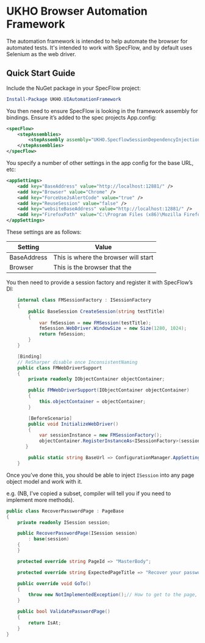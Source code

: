 # UKHO Browser Automation Framework

The automation framework is intended to help automate the browser for automated tests. It's intended to work with SpecFlow, and by default uses Selenium as the web driver.

## Quick Start Guide

 Include the NuGet package in your SpecFlow project:

```powershell
Install-Package UKHO.UIAutomationFramework
```

 You then need to ensure SpecFlow is looking in the framework assembly for bindings. Ensure it’s added to the spec projects App.config:

```xml
<specFlow>
    <stepAssemblies>
        <stepAssembly assembly="UKHO.SpecflowSessionDependencyInjection" />
    </stepAssemblies>
</specFlow>
```

You specify a number of other settings in the app config for the base URL, etc:

```xml
<appSettings>
    <add key="BaseAddress" value="http://localhost:12881/" />
    <add key="Browser" value="Chrome" />
    <add key="ForceUseJsAlertCode" value="true" />
    <add key="ReuseSession" value="false" />
    <add key="websiteBaseAddress" value="http://localhost:12881/" />
    <add key="FirefoxPath" value="C:\Program Files (x86)\Mozilla Firefox\firefox.exe" />
</appSettings>
```

These settings are as follows:

| Setting | Value  |
|---------|--------|
| BaseAddress | This is where the browser will start |
| Browser | This is the browser that the |

You then need to provide a session factory and register it with SpecFlow’s DI:

```C#
    internal class FMSessionFactory : ISessionFactory
    {
        public BaseSession CreateSession(string testTitle)
        {
            var fmSession = new FMSession(testTitle);
            fmSession.WebDriver.WindowSize = new Size(1280, 1024);
            return fmSession;
        }
    }

    [Binding]
    // ReSharper disable once InconsistentNaming
    public class FMWebDriverSupport
    {
        private readonly IObjectContainer objectContainer;

        public FMWebDriverSupport(IObjectContainer objectContainer)
        {
            this.objectContainer = objectContainer;
        }

        [BeforeScenario]
        public void InitializeWebDriver()
        {
            var sessionInstance = new FMSessionFactory();
            objectContainer.RegisterInstanceAs<ISessionFactory>(sessionInstance);
       }

        public static string BaseUrl => ConfigurationManager.AppSettings["BaseAddress"];
    }
```

Once you’ve done this, you should be able to inject ```ISession``` into any page object model and work with it.

e.g. (NB, I’ve copied a subset, compiler will tell you if you need to implement more methods).

```C#
public class RecoverPasswordPage : PageBase
{
    private readonly ISession session;

    public RecoverPasswordPage(ISession session)
        : base(session)
    {
    }

    protected override string PageId => "MasterBody";

    protected override string ExpectedPageTitle => "Recover your password";

    public override void GoTo()
    {
        throw new NotImplementedException();// How to get to the page, e.g. Session.WebDriver.GoToUrl("~/Catalog/Geo"); Usually, not required
    }

    public bool ValidatePasswordPage()
    {
        return IsAt;
    }
}
```
